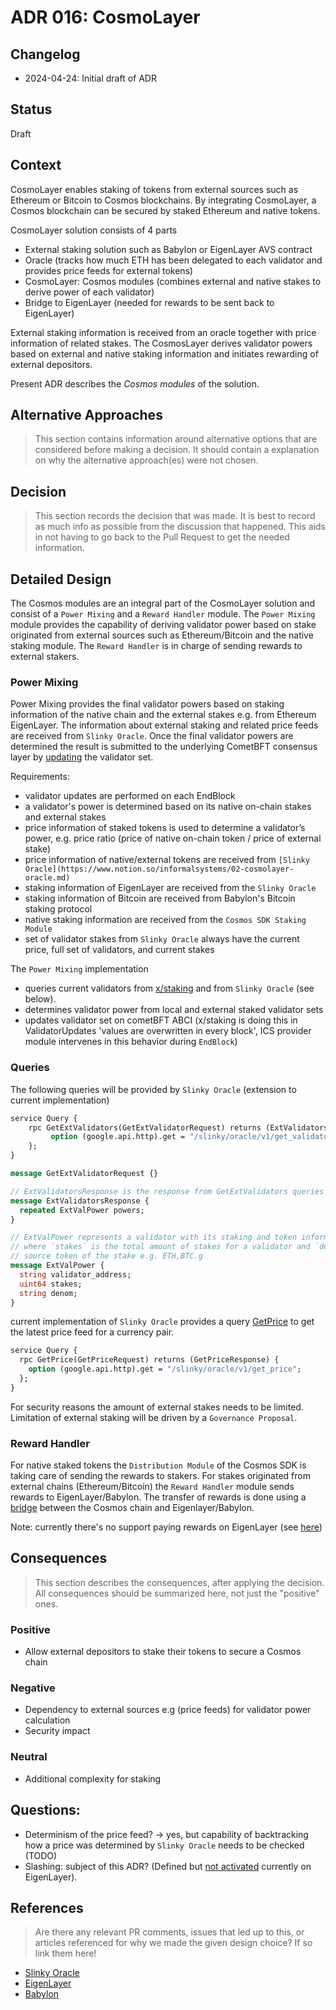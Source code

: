 # ADR 016: CosmoLayer

## Changelog

-  2024-04-24: Initial draft of ADR

## Status

Draft

## Context

CosmoLayer enables staking of tokens from external sources such as Ethereum or Bitcoin to Cosmos blockchains. By integrating CosmoLayer, a Cosmos blockchain can be secured by staked Ethereum and native tokens.

CosmoLayer solution consists of 4 parts

- External staking solution such as Babylon or EigenLayer AVS contract
- Oracle (tracks how much ETH has been delegated to each validator and provides price feeds for external tokens)
- CosmoLayer: Cosmos modules (combines external and native stakes to derive power of each validator)
- Bridge to EigenLayer (needed for rewards to be sent back to EigenLayer)

External staking information is received from an oracle together with price information of related stakes.
The CosmosLayer derives validator powers based on external and native staking information and initiates rewarding of external depositors.

Present ADR describes the _Cosmos modules_ of the solution.

## Alternative Approaches

> This section contains information around alternative options that are considered
> before making a decision. It should contain a explanation on why the alternative
> approach(es) were not chosen.


## Decision

> This section records the decision that was made.
> It is best to record as much info as possible from the discussion that happened.
> This aids in not having to go back to the Pull Request to get the needed information.

## Detailed Design

The Cosmos modules are an integral part of the CosmoLayer solution and consist of a `Power Mixing` and a `Reward Handler` module.
The `Power Mixing` module provides the capability of deriving validator power based on stake originated from external sources such as Ethereum/Bitcoin and the native staking module.
The `Reward Handler` is in charge of sending rewards to external stakers.

### Power Mixing

Power Mixing provides the final validator powers based on staking information of the native chain and the external stakes e.g. from Ethereum EigenLayer. The information about external staking and related price feeds are received from `Slinky Oracle`.
Once the final validator powers are determined the result is submitted to the underlying CometBFT consensus layer by [updating](https://docs.cometbft.com/v0.38/spec/abci/abci++_app_requirements#updating-the-validator-set) the validator set.

Requirements:

- validator updates are performed on each EndBlock
- a validator's power is determined based on its native on-chain stakes and external stakes
- price information of staked tokens is used to determine a validator’s power, e.g. price ratio (price of native on-chain token / price of external stake)
- price information of native/external tokens are received from `[Slinky Oracle](https://www.notion.so/informalsystems/02-cosmolayer-oracle.md)`
- staking information of EigenLayer are received from the `Slinky Oracle`
- staking information of Bitcoin are received from Babylon's Bitcoin staking protocol
- native staking information are received from the `Cosmos SDK Staking Module`
- set of validator stakes from `Slinky Oracle` always have the current price, full set of validators, and current stakes

The `Power Mixing` implementation
- queries current validators from [x/staking](https://github.com/cosmos/cosmos-sdk/blob/a6f3fbfbeb7ea94bda6369a7163a523e118a123c/x/staking/types/staking.pb.go#L415)
and from `Slinky Oracle` (see below).
- determines validator power from local and external staked validator sets
- updates validator set on cometBFT ABCI (x/staking is doing this in ValidatorUpdates 'values are overwritten in every block', ICS provider module intervenes in this behavior during `EndBlock`)

### Queries

The following queries will be provided by `Slinky Oracle` (extension to current implementation)

```protobuf
service Query {
    rpc GetExtValidators(GetExtValidatorRequest) returns (ExtValidatorsResponse) {
         option (google.api.http).get = "/slinky/oracle/v1/get_validators";
    };
}

message GetExtValidatorRequest {}

// ExtValidatorsResponse is the response from GetExtValidators queries
message ExtValidatorsResponse {
  repeated ExtValPower powers;
}

// ExtValPower represents a validator with its staking and token information,
// where `stakes` is the total amount of stakes for a validator and `denom` is the
// source token of the stake e.g. ETH,BTC.g
message ExtValPower {
  string validator_address;
  uint64 stakes;
  string denom;
}

```

current implementation of `Slinky Oracle` provides a query [GetPrice](https://github.com/skip-mev/slinky/blob/main/proto/slinky/oracle/v1/query.proto)
to get the latest price feed for a currency pair.

```protobuf
service Query {
  rpc GetPrice(GetPriceRequest) returns (GetPriceResponse) {
    option (google.api.http).get = "/slinky/oracle/v1/get_price";
  };
}
```

For security reasons the amount of external stakes needs to be limited. Limitation of external staking will be driven by a `Governance Proposal`.

### Reward Handler

For native staked tokens the `Distribution Module` of the Cosmos SDK is taking care of sending the rewards to stakers.
For stakes originated from external chains (Ethereum/Bitcoin) the `Reward Handler` module sends rewards to EigenLayer/Babylon.
The transfer of rewards is done using a [bridge](https://ethereum.org/en/bridges/) between the Cosmos chain and Eigenlayer/Babylon.

Note: currently there's no support paying rewards on EigenLayer (see [here](https://www.coindesk.com/tech/2024/04/10/eigenlayer-cryptos-biggest-project-launch-this-year-is-still-missing-crucial-functionality/))

## Consequences

> This section describes the consequences, after applying the decision. All
> consequences should be summarized here, not just the "positive" ones.

### Positive

* Allow external depositors to stake their tokens to secure a Cosmos chain

### Negative
* Dependency to external sources e.g (price feeds) for validator power calculation
* Security impact

### Neutral
* Additional complexity for staking

## Questions:

- Determinism of the price feed? → yes, but capability of backtracking how a price was determined by `Slinky Oracle` needs to be checked (TODO)
- Slashing: subject of this ADR? (Defined but [not activated](https://www.coindesk.com/tech/2024/04/10/eigenlayer-cryptos-biggest-project-launch-this-year-is-still-missing-crucial-functionality/) currently on EigenLayer).

## References

> Are there any relevant PR comments, issues that led up to this, or articles
> referenced for why we made the given design choice? If so link them here!

- [Slinky Oracle](https://github.com/skip-mev/slinky)
- [EigenLayer](https://docs.eigenlayer.xyz/)
- [Babylon](https://babylonchain.io/)
